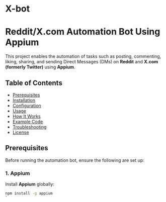 # X-bot
# Reddit/X.com Automation Bot Using Appium

This project enables the automation of tasks such as posting, commenting, liking, sharing, and sending Direct Messages (DMs) on **Reddit** and **X.com (formerly Twitter)** using **Appium**.

## Table of Contents
- [Prerequisites](#prerequisites)
- [Installation](#installation)
- [Configuration](#configuration)
- [Usage](#usage)
- [How It Works](#how-it-works)
- [Example Code](#example-code)
- [Troubleshooting](#troubleshooting)
- [License](#license)

## Prerequisites

Before running the automation bot, ensure the following are set up:

### 1. **Appium**

Install **Appium** globally:

```bash
npm install -g appium
`
